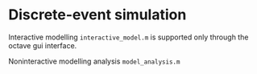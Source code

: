 # Discrete-event simulation

Interactive modelling `interactive_model.m` is supported only through the octave gui interface.

Noninteractive modelling analysis `model_analysis.m`
